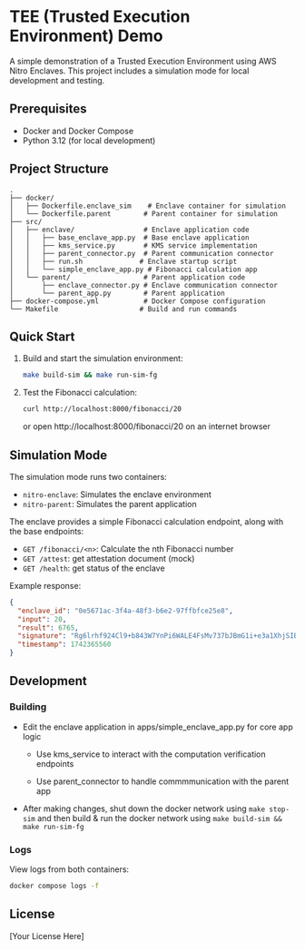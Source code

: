 # TEE (Trusted Execution Environment) Demo

A simple demonstration of a Trusted Execution Environment using AWS Nitro Enclaves. This project includes a simulation mode for local development and testing.

## Prerequisites

- Docker and Docker Compose
- Python 3.12 (for local development)

## Project Structure

```
.
├── docker/
│   ├── Dockerfile.enclave_sim    # Enclave container for simulation
│   └── Dockerfile.parent        # Parent container for simulation
├── src/
│   ├── enclave/                 # Enclave application code
│   │   ├── base_enclave_app.py  # Base enclave application
│   │   ├── kms_service.py       # KMS service implementation
│   │   ├── parent_connector.py  # Parent communication connector
│   │   ├── run.sh              # Enclave startup script
│   │   └── simple_enclave_app.py # Fibonacci calculation app
│   └── parent/                  # Parent application code
│       ├── enclave_connector.py # Enclave communication connector
│       └── parent_app.py        # Parent application
├── docker-compose.yml           # Docker Compose configuration
└── Makefile                    # Build and run commands
```

## Quick Start


1. Build and start the simulation environment:
   ```bash
   make build-sim && make run-sim-fg
   ```

2. Test the Fibonacci calculation:
   ```bash
   curl http://localhost:8000/fibonacci/20
   ```
   or open http://localhost:8000/fibonacci/20 on an internet browser

## Simulation Mode

The simulation mode runs two containers:
- `nitro-enclave`: Simulates the enclave environment
- `nitro-parent`: Simulates the parent application

The enclave provides a simple Fibonacci calculation endpoint, along with the base endpoints:
 - `GET /fibonacci/<n>`: Calculate the nth Fibonacci number
 - `GET /attest`: get attestation document (mock)
 - `GET /health`: get status of the enclave

Example response:
```json
{
  "enclave_id": "0e5671ac-3f4a-48f3-b6e2-97ffbfce25e8",
  "input": 20,
  "result": 6765,
  "signature": "Rg6lrhf924Cl9+b843W7YnPi6WALE4FsMv737bJBmG1i+e3a1XhjSIB8uXsnjASSk+eSthj+n9K2WStinkQNSGjhOBXGb20PsG09zX6mgzUQgsND3+DzFxPCWmhpyBtE9+PnOdb+j6W1vs8HIN/n5M4K4n2df2ZCSNrgzUu+mZWaW8Xrlfzoe4gVPAVJ5AN/gIaPYReC9zTHq+ES6207T/+xtwGx94WBw1qpjvfZ0jPs90T0DL+Lwghjuwm6tsbDlPiPu3akuKnyF343nAzaEgtZqXV8QjpNIQLYXFWFUnZFOwyd6DeEYGxBvuZLrXnthto5oFcZxEx7HNCqwnFgAQ==",
  "timestamp": 1742365560
}
```

## Development

### Building
 - Edit the enclave application in apps/simple_enclave_app.py for core app logic

   - Use kms_service to interact with the computation verification endpoints

   - Use parent_connector to handle commmmunication with the parent app

 - After making changes, shut down the docker network using `make stop-sim` and then build & run the docker network using `make build-sim && make run-sim-fg`

### Logs

View logs from both containers:
```bash
docker compose logs -f
```

## License

[Your License Here]
